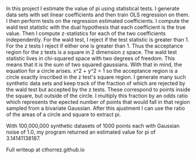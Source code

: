 In this project I estimate the value of pi using statistical tests.
I generate data sets with set linear coefficients and then train OLS regression on them.
I then perform tests on the regression estimated coefficients.
I compute the wald test statistic with the dual hypothesis that each coefficient is the true value.
Then I compute z-statistics for each of the two coefficients independently.
For the wald test, I reject if the test statistic is greater than 1. 
For the z tests I reject if either one is greater than 1.
Thus the acceptance region for the z tests is a square in 2 dimension z space.
The wald test statistic lives in chi-squared space with two degrees of freedom.
This means that it is the sum of two squared gaussians. With that in mind, the
equation for a circle arises. x^2 + y^2 = 1 so the acceptance region is a circle
exactly inscribed in the z test's square region. 
I generate many such synthetic data sets and keep track of the fraction of which
are rejected by the wald test but accepted by the z tests. These correspond to
points inside the square, but outside of the circle. I multiply this fraction
by an odds ratio which represents the epected number of points that would fall
in that region sampled from a bivariate Gaussian. After this ajustment I can use the ratio
of the areas of a circle and square to extract pi.

With 100,000,000 synthetic datasets of 1000 points each with Gaussian noise of 1.0,
my program returned an estimated value for pi of 3.14141138187. 

Full writeup at cthorrez.github.io
